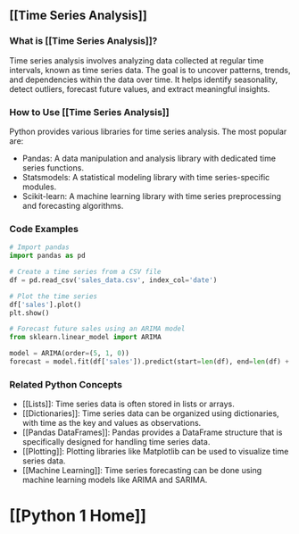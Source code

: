 ## [[Time Series Analysis]]

### What is [[Time Series Analysis]]?
Time series analysis involves analyzing data collected at regular time intervals, known as time series data. The goal is to uncover patterns, trends, and dependencies within the data over time. It helps identify seasonality, detect outliers, forecast future values, and extract meaningful insights.

### How to Use [[Time Series Analysis]]
Python provides various libraries for time series analysis. The most popular are:
- Pandas: A data manipulation and analysis library with dedicated time series functions.
- Statsmodels: A statistical modeling library with time series-specific modules.
- Scikit-learn: A machine learning library with time series preprocessing and forecasting algorithms.

### Code Examples
```python
# Import pandas
import pandas as pd

# Create a time series from a CSV file
df = pd.read_csv('sales_data.csv', index_col='date')

# Plot the time series
df['sales'].plot()
plt.show()

# Forecast future sales using an ARIMA model
from sklearn.linear_model import ARIMA

model = ARIMA(order=(5, 1, 0))
forecast = model.fit(df['sales']).predict(start=len(df), end=len(df) + 12)
```

### Related Python Concepts

- [[Lists]]: Time series data is often stored in lists or arrays.
- [[Dictionaries]]: Time series data can be organized using dictionaries, with time as the key and values as observations.
- [[Pandas DataFrames]]: Pandas provides a DataFrame structure that is specifically designed for handling time series data.
- [[Plotting]]: Plotting libraries like Matplotlib can be used to visualize time series data.
- [[Machine Learning]]: Time series forecasting can be done using machine learning models like ARIMA and SARIMA.
# [[Python 1 Home]]